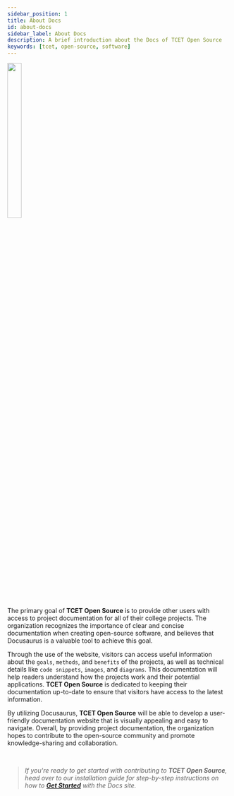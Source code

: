 ```yaml
---
sidebar_position: 1
title: About Docs
id: about-docs
sidebar_label: About Docs
description: A brief introduction about the Docs of TCET Open Source
keywords: [tcet, open-source, software]
---
```


<img src="https://opensource.tcetmumbai.in/img/logo.png"  width="25%" height="30%" /> 

<br /><br />

The primary goal of **TCET Open Source** is to provide other users with access to project documentation for all of their college projects. The organization recognizes the importance of clear and  concise documentation when creating open-source software, and believes that Docusaurus is a valuable tool to achieve this goal.

Through the use of the website, visitors can access useful information about the `goals`, `methods`, and `benefits` of the projects, as well as technical details like `code snippets`, `images`, and `diagrams`. This documentation will help readers understand how the projects work and their potential applications. **TCET Open Source** is dedicated to keeping their documentation up-to-date to ensure that visitors have access to the latest information.

By utilizing Docusaurus, **TCET Open Source** will be able to develop a user-friendly documentation website that is visually appealing and easy to navigate. Overall, by providing project documentation, the organization hopes to contribute to the open-source community and promote knowledge-sharing and collaboration.

<br />

> _If you're ready to get started with contributing to **TCET Open Source**, head over to our installation guide for step-by-step instructions on how to [**Get Started**](getting-started.md) with the Docs site._




